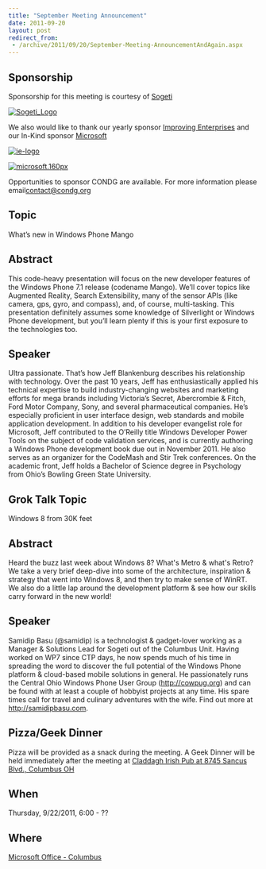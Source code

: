 ```yaml
---
title: "September Meeting Announcement"
date: 2011-09-20
layout: post
redirect_from:
 - /archive/2011/09/20/September-Meeting-AnnouncementAndAgain.aspx
---
```


## Sponsorship

Sponsorship for this meeting is courtesy of [Sogeti](http://www.sogeti.com/)

[![Sogeti_Logo](http://condg.org/images/condg_org/Windows-Live-Writer/September-Meeting-Announcement_77AD/Sogeti_Logo_thumb.jpg "Sogeti_Logo")](http://condg.org/images/condg_org/Windows-Live-Writer/September-Meeting-Announcement_77AD/Sogeti_Logo_2.jpg)

We also would like to thank our yearly sponsor [Improving Enterprises](http://www.improvingenterprises.com/) and our In-Kind sponsor [Microsoft](http://msdn.microsoft.com/en-us/default.aspx)

[![ie-logo](http://condg.org/images/condg_org/Windows-Live-Writer/February-Meeting-Announcement_BD2C/ie-logo_thumb.jpg "ie-logo")](http://condg.org/images/condg_org/Windows-Live-Writer/February-Meeting-Announcement_BD2C/ie-logo_2.jpg)

[![microsoft.160px](http://condg.org/images/condg_org/WindowsLiveWriter/JuneMeetingAnnouncement_C169/microsoft.160px_thumb_1.png "microsoft.160px")](http://condg.org/images/condg_org/WindowsLiveWriter/JuneMeetingAnnouncement_C169/microsoft.160px_4.png)

Opportunities to sponsor CONDG are available. For more information please email[contact@condg.org](mailto:contact@condg.org)

## Topic

What’s new in Windows Phone Mango

## Abstract

This code-heavy presentation will focus on the new developer features of the Windows Phone 7.1 release (codename Mango). We’ll cover topics like Augmented Reality, Search Extensibility, many of the sensor APIs (like camera, gps, gyro, and compass), and, of course, multi-tasking. This presentation definitely assumes some knowledge of Silverlight or Windows Phone development, but you’ll learn plenty if this is your first exposure to the technologies too.

## Speaker

Ultra passionate. That’s how Jeff Blankenburg describes his relationship with technology. Over the past 10 years, Jeff has enthusiastically applied his technical expertise to build industry-changing websites and marketing efforts for mega brands including Victoria’s Secret, Abercrombie & Fitch, Ford Motor Company, Sony, and several pharmaceutical companies. He’s especially proficient in user interface design, web standards and mobile application development. In addition to his developer evangelist role for Microsoft, Jeff contributed to the O’Reilly title Windows Developer Power Tools on the subject of code validation services, and is currently authoring a Windows Phone development book due out in November 2011. He also serves as an organizer for the CodeMash and Stir Trek conferences. On the academic front, Jeff holds a Bachelor of Science degree in Psychology from Ohio’s Bowling Green State University.

## Grok Talk Topic

Windows 8 from 30K feet

## Abstract

Heard the buzz last week about Windows 8? What's Metro & what's Retro? We take a very brief deep-dive into some of the architecture, inspiration & strategy that went into Windows 8, and then try to make sense of WinRT. We also do a little lap around the development platform & see how our skills carry forward in the new world!

## Speaker

Samidip Basu (@samidip) is a technologist & gadget-lover working as a Manager & Solutions Lead for Sogeti out of the Columbus Unit. Having worked on WP7 since CTP days, he now spends much of his time in spreading the word to discover the full potential of the Windows Phone platform & cloud-based mobile solutions in general. He passionately runs the Central Ohio Windows Phone User Group (http://cowpug.org) and can be found with at least a couple of hobbyist projects at any time. His spare times call for travel and culinary adventures with the wife. Find out more at http://samidipbasu.com.

## Pizza/Geek Dinner

Pizza will be provided as a snack during the meeting. A Geek Dinner will be held immediately after the meeting at [Claddagh Irish Pub at 8745 Sancus Blvd., Columbus OH](http://www.bing.com/local/details.aspx?lid=YN671x11725012&amp;qt=yp&amp;what=claddagh&amp;where=Columbus,+Ohio&amp;s_cid=ansPhBkYp02&amp;mkt=en-us&amp;q=claddagh&amp;FORM=LARE)

## When

Thursday, 9/22/2011, 6:00 - ??

## Where
 [Microsoft Office - Columbus](http://maps.google.com/maps?f=q&amp;hl=en&amp;q=8800+Lyra+Dr.+Columbus,+OH+43240&amp;om=1)